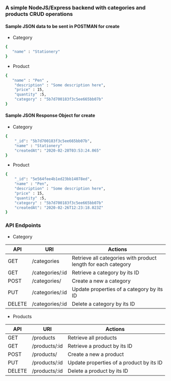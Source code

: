 
### A simple NodeJS/Express backend with categories and products CRUD operations

#### Sample JSON data to be sent in POSTMAN for create
* Category
```bash
{
​   "name"​ : ​"Stationery"​ 
}
```

* Product

```bash
{
​   "name"​ : ​"Pen"​ ,
    "description" : "Some description here",
    "price" : 15,
    "quantity" :5,
    "category" : "5b7d700183f3c5ee665bb07b"
}
```



#### Sample JSON Response Object for create
* Category

```bash
{
    ​"_id"​: ​"5b7d700183f3c5ee665bb07b"​,
    "name" : "Stationery"
    ​"createdAt"​: ​"2020-02-28T03:53:24.065"
}
```
* Product

```bash
{
    ​"_id"​: ​"5e564fee4b1ed23bb14078ed"​,
    "name" : "Pen",
    "description" : "Some description here",
    "price" : 15,
    "quantity" :5,
    "category" : "5b7d700183f3c5ee665bb07b"
    ​"createdAt"​: ​"2020-02-26T12:23:18.023Z"
}
```

### API Endpoints 

* Category

| API | URI | Actions |
| --- | --- | --- |
| GET | /categories | Retrieve all categories with product length for each category |
| GET | /categories/:id | Retrieve a category by its ID |
| POST | /categories/ | Create a new a category  |
| PUT | /categories/:id | Update properties of a category by its ID |
| DELETE | /categories/:id | Delete a category by its ID |

* Products

| API | URI | Actions |
| --- | --- | --- |
| GET | /products | Retrieve all products |
| GET | /products/:id | Retrieve a product by its ID |
| POST | /products/ | Create a new a product  |
| PUT | /products/:id | Update properties of a product by its ID |
| DELETE | /products/:id | Delete a product by its ID |





 